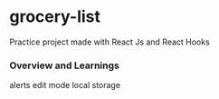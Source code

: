 # grocery-list
Practice project made with React Js and React Hooks


### Overview and Learnings

alerts
edit mode
local storage
